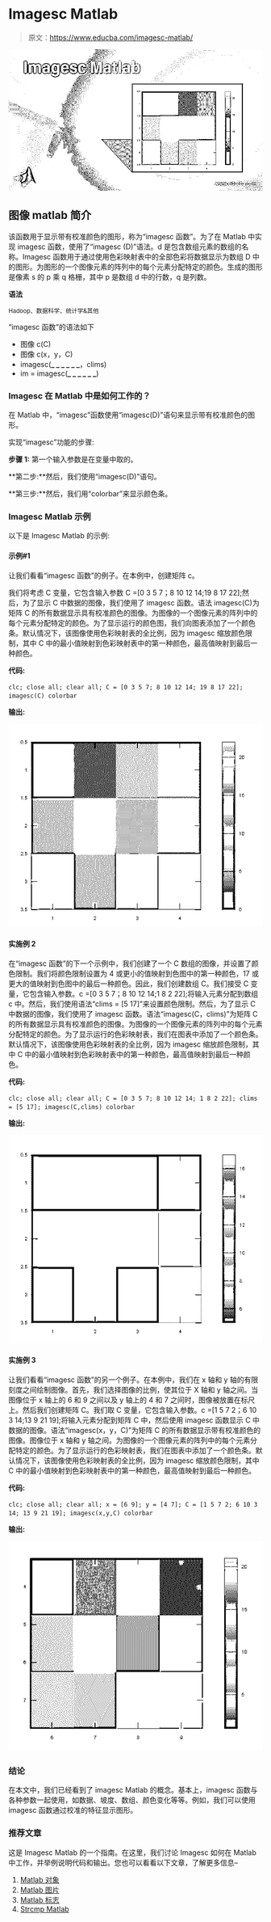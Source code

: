 # Imagesc Matlab

> 原文：<https://www.educba.com/imagesc-matlab/>

![Imagesc Matlab](img/4c175396cc6faeebdafee3eb78ae39e6.png)



## 图像 matlab 简介

该函数用于显示带有校准颜色的图形，称为“imagesc 函数”。为了在 Matlab 中实现 imagesc 函数，使用了“imagesc (D)”语法。d 是包含数组元素的数组的名称。Imagesc 函数用于通过使用色彩映射表中的全部色彩将数据显示为数组 D 中的图形。为图形的一个图像元素的阵列中的每个元素分配特定的颜色。生成的图形是像素 s 的 p 乘 q 格栅，其中 p 是数组 d 中的行数，q 是列数。

**语法**

<small>Hadoop、数据科学、统计学&其他</small>

“imagesc 函数”的语法如下

*   图像 c(C)
*   图像 c(x，y，C)
*   imagesc(**_ _ _ _ _ _**，clims)
*   im = imagesc(**_ _ _ _ _ _**)

### Imagesc 在 Matlab 中是如何工作的？

在 Matlab 中，“imagesc”函数使用“imagesc(D)”语句来显示带有校准颜色的图形。

实现“imagesc”功能的步骤:

**步骤 1:** 第一个输入参数是在变量中取的。

**第二步:**然后，我们使用“imagesc(D)”语句。

**第三步:**然后，我们用“colorbar”来显示颜色条。

### Imagesc Matlab 示例

以下是 Imagesc Matlab 的示例:

#### 示例#1

让我们看看“imagesc 函数”的例子。在本例中，创建矩阵 c。

我们将考虑 C 变量，它包含输入参数 C =[0 3 5 7；8 10 12 14;19 8 17 22];然后，为了显示 C 中数据的图像，我们使用了 imagesc 函数。语法 imagesc(C)为矩阵 C 的所有数据显示具有校准颜色的图像。为图像的一个图像元素的阵列中的每个元素分配特定的颜色。为了显示运行的颜色图，我们向图表添加了一个颜色条。默认情况下，该图像使用色彩映射表的全比例，因为 imagesc 缩放颜色限制，其中 C 中的最小值映射到色彩映射表中的第一种颜色，最高值映射到最后一种颜色。

**代码:**

`clc;
close all;
clear all;
C = [0 3 5 7; 8 10 12 14; 19 8 17 22];
imagesc(C)
colorbar`

**输出:**

![imagesc matlab output 1](img/1e4fd57d255108f9f36713d8c0e82bd1.png)



#### 实施例 2

在“imagesc 函数”的下一个示例中，我们创建了一个 C 数组的图像，并设置了颜色限制。我们将颜色限制设置为 4 或更小的值映射到色图中的第一种颜色，17 或更大的值映射到色图中的最后一种颜色。因此，我们创建数组 C。我们接受 C 变量，它包含输入参数。c =[0 3 5 7；8 10 12 14;1 8 2 22];将输入元素分配到数组 c 中。然后，我们使用语法“clims = [5 17]”来设置颜色限制。然后，为了显示 C 中数据的图像，我们使用了 imagesc 函数。语法“imagesc(C，clims)”为矩阵 C 的所有数据显示具有校准颜色的图像。为图像的一个图像元素的阵列中的每个元素分配特定的颜色。为了显示运行的色彩映射表，我们在图表中添加了一个颜色条。默认情况下，该图像使用色彩映射表的全比例，因为 imagesc 缩放颜色限制，其中 C 中的最小值映射到色彩映射表中的第一种颜色，最高值映射到最后一种颜色。

**代码:**

`clc;
close all;
clear all;
C = [0 3 5 7; 8 10 12 14; 1 8 2 22];
clims = [5 17];
imagesc(C,clims)
colorbar`

**输出:**

![imagesc matlab output 2](img/f0c9875bc38bbb8dc23716c867322cef.png)



#### 实施例 3

让我们看看“imagesc 函数”的另一个例子。在本例中，我们在 x 轴和 y 轴的有限刻度之间绘制图像。首先，我们选择图像的比例，使其位于 X 轴和 y 轴之间。当图像位于 x 轴上的 6 和 9 之间以及 y 轴上的 4 和 7 之间时，图像被放置在标尺上。然后我们创建矩阵 C。我们取 C 变量，它包含输入参数。c =[1 5 7 2；6 10 3 14;13 9 21 19];将输入元素分配到矩阵 C 中，然后使用 imagesc 函数显示 C 中数据的图像。语法“imagesc(x，y，C)”为矩阵 C 的所有数据显示带有校准颜色的图像。图像位于 x 轴和 y 轴之间。为图像的一个图像元素的阵列中的每个元素分配特定的颜色。为了显示运行的色彩映射表，我们在图表中添加了一个颜色条。默认情况下，该图像使用色彩映射表的全比例，因为 imagesc 缩放颜色限制，其中 C 中的最小值映射到色彩映射表中的第一种颜色，最高值映射到最后一种颜色。

**代码:**

`clc;
close all;
clear all;
x = [6 9];
y = [4 7];
C = [1 5 7 2; 6 10 3 14; 13 9 21 19];
imagesc(x,y,C)
colorbar`

**输出:**

![imagesc matlab output 3](img/82ec34306a86649c10b40474dcaed056.png)



### 结论

在本文中，我们已经看到了 imagesc Matlab 的概念。基本上，imagesc 函数与各种参数一起使用，如数据、坡度、数组、颜色变化等等。例如，我们可以使用 imagesc 函数通过校准的特征显示图形。

### 推荐文章

这是 Imagesc Matlab 的一个指南。在这里，我们讨论 Imagesc 如何在 Matlab 中工作，并举例说明代码和输出。您也可以看看以下文章，了解更多信息–

1.  [Matlab 对象](https://www.educba.com/matlab-object/)
2.  [Matlab 图片](https://www.educba.com/matlab-images/)
3.  [Matlab 标志](https://www.educba.com/matlab-flag/)
4.  [Strcmp Matlab](https://www.educba.com/strcmp-matlab/)





